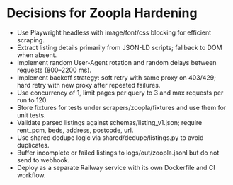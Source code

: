 # Decisions for Zoopla Hardening

- Use Playwright headless with image/font/css blocking for efficient scraping.
- Extract listing details primarily from JSON-LD scripts; fallback to DOM when absent.
- Implement random User-Agent rotation and random delays between requests (800–2200 ms).
- Implement backoff strategy: soft retry with same proxy on 403/429; hard retry with new proxy after repeated failures.
- Use concurrency of 1, limit pages per query to 3 and max requests per run to 120.
- Store fixtures for tests under scrapers/zoopla/fixtures and use them for unit tests.
- Validate parsed listings against schemas/listing_v1.json; require rent_pcm, beds, address, postcode, url.
- Use shared dedupe logic via shared/dedupe/listings.py to avoid duplicates.
- Buffer incomplete or failed listings to logs/out/zoopla.jsonl but do not send to webhook.
- Deploy as a separate Railway service with its own Dockerfile and CI workflow.
